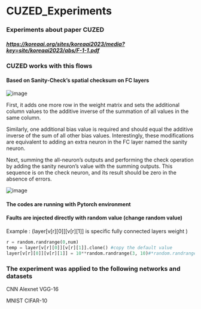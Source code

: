 

# CUZED_Experiments
### Experiments about paper CUZED
##### https://koreaai.org/sites/koreaai2023/media?key=site/koreaai2023/abs/F-1-1.pdf


### CUZED works with this flows 
#### Based on Sanity-Check’s spatial checksum on FC layers
![image](https://github.com/YYebon/CUZED_Experiments/assets/148024646/8f697b0a-7da3-4d7d-a817-756b48e7b0ee)

First, it adds one more row in the weight matrix and sets the additional column values to the additive inverse of the summation of all values in the same column. 

Similarly, one additional bias value is required and should equal the additive inverse of the sum of all other bias values. Interestingly, these modifications are equivalent to adding an extra neuron in the FC layer named the sanity neuron. 

Next, summing the all-neuron’s outputs and performing the check operation by adding the sanity neuron’s value with the summing outputs. This sequence is on the check neuron, and its result should be zero in the absence of errors.

![image](https://github.com/YYebon/CUZED_Experiments/assets/148024646/8db4c4f8-eb29-41cc-b7e8-0bb27217693c)
#### The codes are running with Pytorch environment

#### Faults are injected directly with random value (change random value)
Example : 
(layer[v[r][0]][v[r][1]] is specific fully connected layers weight )
```python
r = random.randrange(0,num)
temp = layer[v[r][0]][v[r][1]].clone() #copy the default value
layer[v[r][0]][v[r][1]] = 10**random.randrange(3, 10)#*random.randrange(10,20) insert random weight value in random neruon which located in specific layer(fc1)
```
### The experiment was applied to the following networks and datasets
CNN
Alexnet
VGG-16
	
MNIST
CIFAR-10
